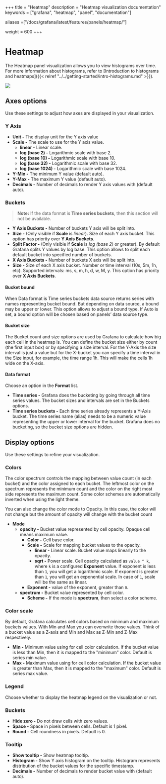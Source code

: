 +++
title = "Heatmap"
description = "Heatmap visualization documentation"
keywords = ["grafana", "heatmap", "panel", "documentation"]

aliases =["/docs/grafana/latest/features/panels/heatmap/"]



weight = 600
+++

# Heatmap

The Heatmap panel visualization allows you to view histograms over time. For more information about histograms, refer to [Introduction to histograms and heatmaps]({{< relref "../../getting-started/intro-histograms.md" >}}).

![](/img/docs/v43/heatmap_panel_cover.jpg)

## Axes options

Use these settings to adjust how axes are displayed in your visualization.

### Y Axis

- **Unit -** The display unit for the Y axis value
- **Scale -** The scale to use for the Y axis value.
  - **linear -** Linear scale.
  - **log (base 2) -** Logarithmic scale with base 2.
  - **log (base 10) -** Logarithmic scale with base 10.
  - **log (base 32) -** Logarithmic scale with base 32.
  - **log (base 1024) -** Logarithmic scale with base 1024.
- **Y-Min -** The minimum Y value (default auto).
- **Y-Max -** The maximum Y value (default auto).
- **Decimals -** Number of decimals to render Y axis values with (default auto).

### Buckets

> **Note:** If the data format is **Time series buckets**, then this section will not be available.

- **Y Axis Buckets -** Number of buckets Y axis will be split into.
- **Size -** (Only visible if **Scale** is _linear_). Size of each Y axis bucket. This option has priority over **Y Axis Buckets**.
- **Split Factor -** (Only visible if **Scale** is _log (base 2)_ or greater). By default Grafana splits Y values by log base. This option allows to split each default bucket into specified number of buckets.
- **X Axis Buckets -** Number of buckets X axis will be split into.
- **Size -** Size of each X axis bucket. Number or time interval (10s, 5m, 1h, etc). Supported intervals: ms, s, m, h, d, w, M, y. This option has priority over **X Axis Buckets**.

#### Bucket bound

When Data format is Time series buckets data source returns series with names representing bucket bound. But depending on data source, a bound may be upper or lower. This option allows to adjust a bound type. If Auto is set, a bound option will be chosen based on panels’ data source type.

#### Bucket size

The Bucket count and size options are used by Grafana to calculate how big each cell in the heatmap is. You can define the bucket size either by count (the first input box) or by specifying a size interval. For the Y-Axis the size interval is just a value but for the X-bucket you can specify a time interval in the Size input, for example, the time range 1h. This will make the cells 1h wide on the X-axis.

#### Data format

Choose an option in the **Format** list.
- **Time series -** Grafana does the bucketing by going through all time series values. The bucket sizes and intervals are set in the Buckets options.
- **Time series buckets -** Each time series already represents a Y-Axis bucket. The time series name (alias) needs to be a numeric value representing the upper or lower interval for the bucket. Grafana does no bucketing, so the bucket size options are hidden.

## Display options

Use these settings to refine your visualization.

### Colors

The color spectrum controls the mapping between value count (in each bucket) and the color assigned to each bucket. The leftmost color on the spectrum represents the minimum count and the color on the right most side represents the maximum count. Some color schemes are automatically inverted when using the light theme.

You can also change the color mode to Opacity. In this case, the color will not change but the amount of opacity will change with the bucket count

- **Mode**
  - **opacity -** Bucket value represented by cell opacity. Opaque cell means maximum value.
    - **Color -** Cell base color.
    - **Scale -** Scale for mapping bucket values to the opacity.
      - **linear -** Linear scale. Bucket value maps linearly to the opacity.
      - **sqrt -** Power scale. Cell opacity calculated as `value ^ k`, where `k` is a configured **Exponent** value. If exponent is less than `1`, you will get a logarithmic scale. If exponent is greater than `1`, you will get an exponential scale. In case of `1`, scale will be the same as linear.
    - **Exponent -** value of the exponent, greater than `0`.
  - **spectrum -** Bucket value represented by cell color.
    - **Scheme -** If the mode is **spectrum**, then select a color scheme.

### Color scale

By default, Grafana calculates cell colors based on minimum and maximum buckets values. With Min and Max you can overwrite those values. Think of a bucket value as a Z-axis and Min and Max as Z-Min and Z-Max respectively.

- **Min -** Minimum value using for cell color calculation. If the bucket value is less than Min, then it is mapped to the "minimum" color. Default is series min value.
- **Max -** Maximum value using for cell color calculation. If the bucket value is greater than Max, then it is mapped to the "maximum" color. Default is series max value.

### Legend

Choose whether to display the heatmap legend on the visualization or not.

### Buckets

- **Hide zero -** Do not draw cells with zero values.
- **Space -** Space in pixels between cells. Default is 1 pixel.
- **Round -** Cell roundness in pixels. Default is 0.

### Tooltip

- **Show tooltip -** Show heatmap tooltip.
- **Histogram -** Show Y axis histogram on the tooltip. Histogram represents distribution of the bucket values for the specific timestamp.
- **Decimals -** Number of decimals to render bucket value with (default auto).
